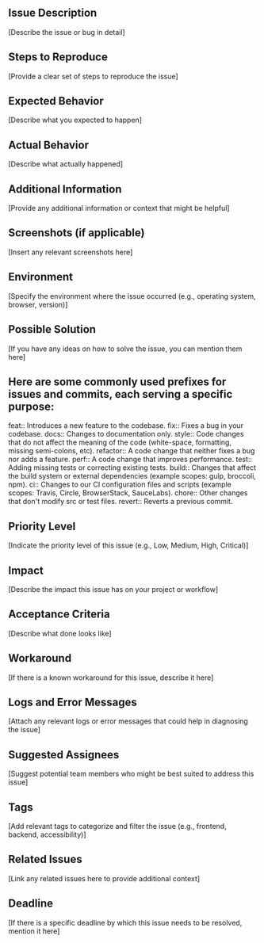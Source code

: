 
## Issue Description

[Describe the issue or bug in detail]

## Steps to Reproduce

[Provide a clear set of steps to reproduce the issue]

## Expected Behavior

[Describe what you expected to happen]

## Actual Behavior

[Describe what actually happened]

## Additional Information

[Provide any additional information or context that might be helpful]

## Screenshots (if applicable)

[Insert any relevant screenshots here]

## Environment

[Specify the environment where the issue occurred (e.g., operating system, browser, version)]

## Possible Solution

[If you have any ideas on how to solve the issue, you can mention them here]


## Here are some commonly used prefixes for issues and commits, each serving a specific purpose:

feat:: Introduces a new feature to the codebase.
fix:: Fixes a bug in your codebase.
docs:: Changes to documentation only.
style:: Code changes that do not affect the meaning of the code (white-space, formatting, missing semi-colons, etc).
refactor:: A code change that neither fixes a bug nor adds a feature.
perf:: A code change that improves performance.
test:: Adding missing tests or correcting existing tests.
build:: Changes that affect the build system or external dependencies (example scopes: gulp, broccoli, npm).
ci:: Changes to our CI configuration files and scripts (example scopes: Travis, Circle, BrowserStack, SauceLabs).
chore:: Other changes that don't modify src or test files.
revert:: Reverts a previous commit.

## Priority Level

[Indicate the priority level of this issue (e.g., Low, Medium, High, Critical)]

## Impact

[Describe the impact this issue has on your project or workflow]

## Acceptance Criteria 
[Describe what done looks like]

## Workaround

[If there is a known workaround for this issue, describe it here]

## Logs and Error Messages

[Attach any relevant logs or error messages that could help in diagnosing the issue]

## Suggested Assignees

[Suggest potential team members who might be best suited to address this issue]

## Tags

[Add relevant tags to categorize and filter the issue (e.g., frontend, backend, accessibility)]

## Related Issues

[Link any related issues here to provide additional context]

## Deadline

[If there is a specific deadline by which this issue needs to be resolved, mention it here]